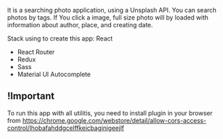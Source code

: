 
It is a searching photo application, using a Unsplash API.
You can search photos by tags. If You click a image, full size photo will by loaded with information about author, place, and creating date. 

Stack using to create this app: 
 React 
* React Router
* Redux
* Sass
* Material UI Autocomplete

## !Important
To run this app with all utilitis, you need to install plugin in your browser from https://chrome.google.com/webstore/detail/allow-cors-access-control/lhobafahddgcelffkeicbaginigeejlf 
